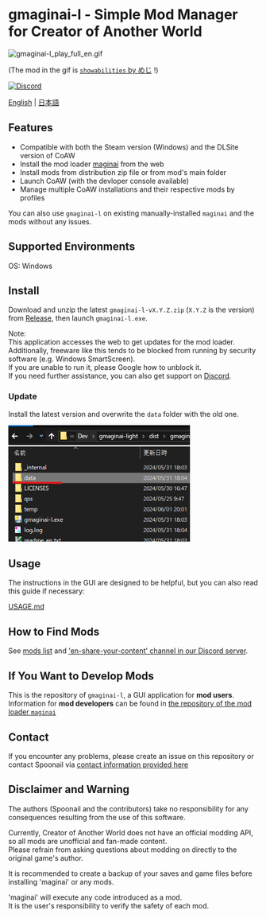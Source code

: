 # gmaginai-l - Simple Mod Manager for Creator of Another World

![gmaginai-l_play_full_en.gif](docs/image/gmaginai-l_play_full_en.gif)

(The mod in the gif is [`showabilities` by めじ](https://discord.com/channels/1234695202615197746/1234757740094820383/1245018530701906003) !)

[![Discord](https://img.shields.io/discord/1234695202615197746?style=for-the-badge&logo=discord&label=Discord)](https://discord.gg/RgYrD3uPZM)

[English](README.md) | [日本語](README_ja.md)

## Features

- Compatible with both the Steam version (Windows) and the DLSite version of CoAW
- Install the mod loader [maginai](https://github.com/Spoonail-Iroiro/maginai) from the web
- Install mods from distribution zip file or from mod's main folder
- Launch CoAW (with the devloper console available)
- Manage multiple CoAW installations and their respective mods by profiles

You can also use `gmaginai-l` on existing manually-installed `maginai` and the mods without any issues.

## Supported Environments

OS: Windows

## Install

Download and unzip the latest `gmaginai-l-vX.Y.Z.zip` (`X.Y.Z` is the version)
from [Release](https://github.com/Spoonail-Iroiro/gmaginai-l/releases), then launch `gmaginai-l.exe`.

Note:  
This application accesses the web to get updates for the mod loader.   
Additionally, freeware like this tends to be blocked from running by security software (e.g. Windows SmartScreen).   
If you are unable to run it, please Google how to unblock it.  
If you need further assistance, you can also get support on [Discord](https://discord.gg/RgYrD3uPZM).

### Update

Install the latest version and overwrite the `data` folder with the old one.

![docs/image/migrate-gmaginai-l.png](docs/image/migrate-gmaginai-l.png)

## Usage

The instructions in the GUI are designed to be helpful, but you can also read this guide if necessary:

[USAGE.md](docs/USAGE.md)

## How to Find Mods
See [mods list](https://github.com/Spoonail-Iroiro/maginai/blob/develop/README_en.md#mods-list) and ['en-share-your-content' channel in our Discord server](https://discord.gg/T9RYpuQJVE).

## If You Want to Develop Mods

This is the repository of `gmaginai-l`, a GUI application for **mod users**.  
Information for **mod developers** can be found
in [the repository of the mod loader `maginai`](https://github.com/Spoonail-Iroiro/maginai/blob/develop/README_en.md)

## Contact

If you encounter any problems, please create an issue on this repository or contact Spoonail
via [contact information provided here](https://whiteblackspace.hatenablog.com/contact-coaw)

## Disclaimer and Warning

The authors (Spoonail and the contributors) take no responsibility for any consequences resulting from the use of this
software.

Currently, Creator of Another World does not have an official modding API, so all mods are unofficial and fan-made
content.  
Please refrain from asking questions about modding on directly to the original game's author.

It is recommended to create a backup of your saves and game files before installing 'maginai' or any mods.

'maginai' will execute any code introduced as a mod.  
It is the user's responsibility to verify the safety of each mod.


